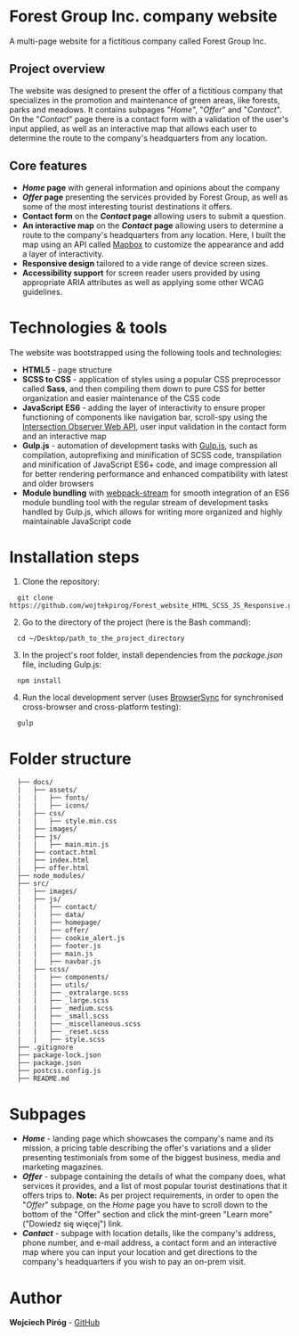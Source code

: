 
# Forest Group Inc. company website

A multi-page website for a fictitious company called Forest Group Inc.

## Project overview

The website was designed to present the offer of a fictitious company that specializes in the promotion and maintenance of green areas, like forests, parks and meadows. It contains subpages "*Home*", "*Offer*" and "*Contact*". On the "*Contact*" page there is a contact form with a validation of the user's input applied, as well as an interactive map that allows each user to determine the route to the company's headquarters from any location.

## Core features

- **_Home_ page** with general information and opinions about the company
- **_Offer_ page** presenting the services provided by Forest Group, as well as some of the most interesting tourist destinations it offers.
- **Contact form** on the **_Contact_ page** allowing users to submit a question.
- **An interactive map** on the **_Contact_ page** allowing users to determine a route to the company's headquarters from any location. Here, I built the map using an API called [Mapbox](https://docs.mapbox.com/) to customize the appearance and add a layer of interactivity.
- **Responsive design** tailored to a vide range of device screen sizes.
- **Accessibility support** for screen reader users provided by using appropriate ARIA attributes as well as applying some other WCAG guidelines.

# Technologies & tools

The website was bootstrapped using the following tools and technologies:

- **HTML5** - page structure
- **SCSS to CSS** - application of styles using a popular CSS preprocessor called **Sass**, and then compiling them down to pure CSS for better organization and easier maintenance of the CSS code
- **JavaScript ES6** - adding the layer of interactivity to ensure proper functioning of components like navigation bar, scroll-spy using the [Intersection Observer Web API](https://developer.mozilla.org/en-US/docs/Web/API/Intersection_Observer_API), user input validation in the contact form and an interactive map
- **Gulp.js** - automation of development tasks with [Gulp.js](https://gulpjs.com/), such as compilation, autoprefixing and minification of SCSS code, transpilation and minification of JavaScript ES6+ code, and image compression all for better rendering performance and enhanced compatibility with latest and older browsers
- **Module bundling** with [webpack-stream](https://www.npmjs.com/package/webpack-stream) for smooth integration of an ES6 module bundling tool with the regular stream of development tasks handled by Gulp.js, which allows for writing more organized and highly maintainable JavaScript code

# Installation steps

1. Clone the repository:

~~~
  git clone https://github.com/wojtekpirog/Forest_website_HTML_SCSS_JS_Responsive.git
~~~

2. Go to the directory of the project (here is the Bash command):

~~~
  cd ~/Desktop/path_to_the_project_directory
~~~

3. In the project's root folder, install dependencies from the *package.json* file, including Gulp.js:

~~~
  npm install
~~~

4. Run the local development server (uses [BrowserSync](https://browsersync.io/) for synchronised cross-browser and cross-platform testing):

~~~
  gulp
~~~

# Folder structure

~~~
  ├── docs/
  |   ├── assets/
  |   |   ├── fonts/
  |   |   ├── icons/
  |   ├── css/
  |   |   ├── style.min.css
  |   ├── images/
  |   ├── js/
  |   |   ├── main.min.js
  |   ├── contact.html
  |   ├── index.html
  |   ├── offer.html
  ├── node_modules/
  ├── src/
  |   ├── images/
  |   ├── js/
  |   |   ├── contact/
  |   |   ├── data/
  |   |   ├── homepage/
  |   |   ├── offer/
  |   |   ├── cookie_alert.js
  |   |   ├── footer.js
  |   |   ├── main.js
  |   |   ├── navbar.js
  |   ├── scss/
  |   |   ├── components/
  |   |   ├── utils/
  |   |   ├── _extralarge.scss
  |   |   ├── _large.scss
  |   |   ├── _medium.scss
  |   |   ├── _small.scss
  |   |   ├── _miscellaneous.scss
  |   |   ├── _reset.scss
  |   |   ├── style.scss
  ├── .gitignore
  ├── package-lock.json
  ├── package.json
  ├── postcss.config.js
  ├── README.md
~~~

# Subpages

- **_Home_** - landing page which showcases the company's name and its mission, a pricing table describing the offer's variations and a slider presenting testimonials from some of the biggest business, media and marketing magazines.
- **_Offer_** - subpage containing the details of what the company does, what services it provides, and a list of most popular tourist destinations that it offers trips to. **Note:** As per project requirements, in order to open the "*Offer*" subpage, on the *Home* page you have to scroll down to the bottom of the "Offer" section and click the mint-green "Learn more" ("Dowiedz się więcej") link.
- **_Contact_** - subpage with location details, like the company's address, phone number, and e-mail address, a contact form and an interactive map where you can input your location and get directions to the company's headquarters if you wish to pay an on-prem visit.

# Author

**Wojciech Piróg** - [GitHub](https://github.com/wojtekpirog)